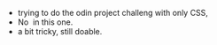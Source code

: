 * trying to do the odin project challeng with only CSS,
* No <img> in this one.
* a bit tricky, still doable. 
